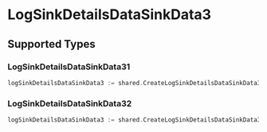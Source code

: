 # LogSinkDetailsDataSinkData3


## Supported Types

### LogSinkDetailsDataSinkData31

```go
logSinkDetailsDataSinkData3 := shared.CreateLogSinkDetailsDataSinkData3LogSinkDetailsDataSinkData31(shared.LogSinkDetailsDataSinkData31{/* values here */})
```

### LogSinkDetailsDataSinkData32

```go
logSinkDetailsDataSinkData3 := shared.CreateLogSinkDetailsDataSinkData3LogSinkDetailsDataSinkData32(shared.LogSinkDetailsDataSinkData32{/* values here */})
```

